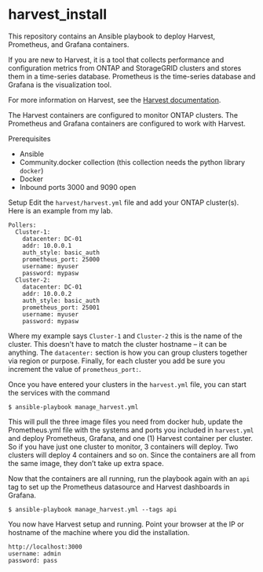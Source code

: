 # harvest_install

This repository contains an Ansible playbook to deploy Harvest, Prometheus, and Grafana containers.

If you are new to Harvest,
it is a tool that collects performance and configuration metrics from ONTAP and StorageGRID clusters
and stores them in a time-series database.
Prometheus is the time-series database and Grafana is the visualization tool.

For more information on Harvest, see the [Harvest documentation](https://netapp.github.io/harvest/).

The Harvest containers are configured to monitor ONTAP clusters.
The Prometheus and Grafana containers are configured to work with Harvest.

Prerequisites
* Ansible   
* Community.docker collection (this collection needs the python library `docker`)
* Docker
* Inbound ports 3000 and 9090 open

Setup
Edit the `harvest/harvest.yml` file and add your ONTAP cluster(s).  Here is an example from my lab.
```
Pollers:
  Cluster-1:
    datacenter: DC-01
    addr: 10.0.0.1
    auth_style: basic_auth
    prometheus_port: 25000
    username: myuser
    password: mypasw
  Cluster-2:
    datacenter: DC-01
    addr: 10.0.0.2
    auth_style: basic_auth
    prometheus_port: 25001
    username: myuser
    password: mypasw
```

Where my example says `Cluster-1` and `Cluster-2` this is the name of the cluster.  This doesn't have to match the cluster hostname – it can be anything.  The `datacenter:` section is how you can group clusters together via region or purpose.  Finally, for each cluster you add be sure you increment the value of `prometheus_port:`.

Once you have entered your clusters in the `harvest.yml` file, you can start the services with the command

`$ ansible-playbook manage_harvest.yml`

This will pull the three image files you need from docker hub, update the Prometheus.yml file with the systems and ports you included in `harvest.yml` and deploy Prometheus, Grafana, and one (1) Harvest container per cluster.  So if you have just one cluster to monitor, 3 containers will deploy.  Two clusters will deploy 4 containers and so on.  Since the containers are all from the same image, they don’t take up extra space.

Now that the containers are all running, run the playbook again with an `api` tag to set up the Prometheus datasource and Harvest dashboards in Grafana.

`$ ansible-playbook manage_harvest.yml --tags api`

You now have Harvest setup and running.  Point your browser at the IP or hostname of the machine where you did the installation.

```
http://localhost:3000
username: admin
password: pass
```

